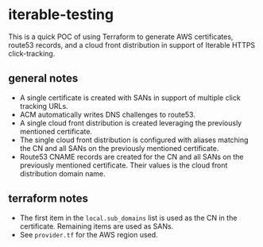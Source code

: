 # iterable-testing

This is a quick POC of using Terraform to generate AWS certificates, route53 records, and a cloud front distribution in support of Iterable HTTPS click-tracking.

## general notes

- A single certificate is created with SANs in support of multiple click tracking URLs.
- ACM automatically writes DNS challenges to route53.
- A single cloud front distribution is created leveraging the previously mentioned certificate.
- The single cloud front distribution is configured with aliases matching the CN and all SANs on the previously mentioned certificate.
- Route53 CNAME records are created for the CN and all SANs on the previously mentioned certificate. Their values is the cloud front distribution domain name.

## terraform notes

- The first item in the `local.sub_domains` list is used as the CN in the certificate. Remaining items are used as SANs.
- See `provider.tf` for the AWS region used.
